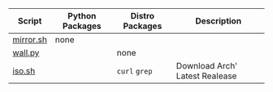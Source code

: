 | Script | Python Packages | Distro Packages | Description
| - | - | - | - |
| [mirror.sh](addon/mirror.sh) | none ||
| [wall.py](addon/wall.py) || none |
| [iso.sh](addon/iso.sh) || `curl` `grep`| Download Arch' Latest Realease
